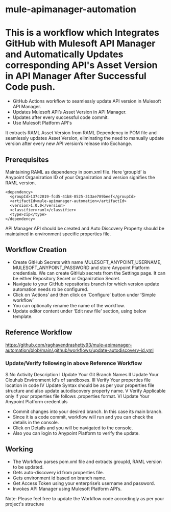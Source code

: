# mule-apimanager-automation
# This is a workflow which Integrates GitHub with Mulesoft API Manager and Automatically Updates corresponding API's Asset Version in API Manager After Successful Code push.

- GitHub Actions workflow to seamlessly update API version in Mulesoft API Manager.
- Updates Mulesoft API’s Asset Version in API Manager.
- Updates after every successful code commit. 
- Use Mulesoft Platform API's
  
It extracts RAML Asset Version from RAML Dependency in POM file and seamlessly updates Asset Version, eliminating the need to manually update version after every new API version’s release into Exchange.

## Prerequisites
Maintaining RAML as dependency in pom.xml file. Here ‘groupId’ is Anypoint Organization ID of your Organization and version signifies the RAML version.

    <dependency>
      <groupId>137c2019-fcd5-41b8-8525-313ae789beef</groupId>
      <artifactId>mule-apimanager-automation</artifactId>
      <version>1.0.0</version>
      <classifier>raml</classifier>
      <type>zip</type>
    </dependency>

API Manager API should be created and Auto Discovery Property should be maintained in environment specific properties file.

## Workflow Creation

- Create GitHub Secrets with name MULESOFT_ANYPOINT_USERNAME, MULESOFT_ANYPOINT_PASSWORD and store Anypoint Platform credentials. We can create GitHub secrets from the Settings page. It can be either Repository Secret or Organization Secret.
- Navigate to your GitHub repositories branch for which version update automation needs ro be configured.
- Click on ‘Actions’ and then click on ‘Configure’ button under ‘Simple workflow’
- You can optionally rename the name of the workflow.
- Update editor content under ‘Edit new file’ section, using below template.

## Reference Workflow
https://github.com/raghavendrashetty93/mule-apimanager-automation/blob/main/.github/workflows/update-autodiscovery-id.yml

### Update/Verify following in above Reference Workflow

S.No
Activity
Description
I
Update
Your Git Branch Names
II
Update
Your Clouhub Environment Id's of sandboxes.
III
Verify
Your properties file location in code
IV
Update
Syntax should be as per your properties file structure and also update autodiscovery property name.
V
Verify
Applicable only if your properties file follows .properties format.
VI
Update
Your Anypoint Platform credentials

- Commit changes into your desired branch. In this case its main branch.
- Since it is a code commit, workflow will run and you can check the details in the console.
- Click on Details and you will be navigated to the console.
- Also you can login to Anypoint Platform to verify the update.

## Working

- The Workflow parses pom.xml file and extracts groupId, RAML version to be updated.
- Gets auto-discovery id from properties file.
- Gets environment id based on branch name.
- Get Access Token using your enterprise’s username and password.
- Invokes API Manager using Mulesoft Platform API’s.

Note: Please feel free to update the Workflow code accordingly as per your project's structure
